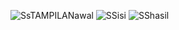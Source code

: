 ![SsTAMPILANawal](https://github.com/user-attachments/assets/828a0676-4ffc-40ee-8dcf-3e2978c2981e)
![SSisi](https://github.com/user-attachments/assets/88754dba-86c7-455d-9d56-9a4ce58cef90)
![SShasil](https://github.com/user-attachments/assets/994d1fb4-3549-4bef-afe5-a576997e7f50)
